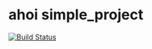 ahoi
simple_project
==============

[![Build Status](http://vagrant.snap-ci.com/andreitognolo/simple_project/branch/master/build_image)](http://vagrant.snap-ci.com/andreitognolo/simple_project/branch/master)
